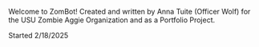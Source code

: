 Welcome to ZomBot! Created and written by Anna Tuite (Officer Wolf) for the USU Zombie Aggie Organization and as a Portfolio Project.

Started 2/18/2025
